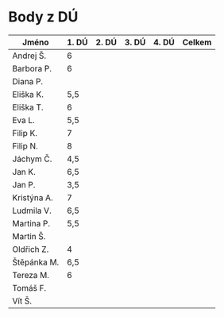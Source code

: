 # Body z DÚ

|Jméno		| 1. DÚ | 2. DÚ | 3. DÚ | 4. DÚ | Celkem    	|
|---------------|-------|-------|-------|-------|---------------|
|Andrej Š.	|6	|	|	|	|		|
|Barbora P. 	|6	|	|	|	|		|
|Diana P.	|	|	|	|	|		|
|Eliška K.	|5,5	|	|	|	|		|
|Eliška T.	|6	|	|	|	|		|
|Eva L.		|5,5	|	|	|	|		|
|Filip K.	|7	|	|	|	|		|
|Filip N.	|8	|	|	|	|		|
|Jáchym Č.	|4,5	|	|	|	|		|
|Jan K.		|6,5	|	|	|	|		|
|Jan P.		|3,5	|	|	|	|		|
|Kristýna A.	|7	|	|	|	|		|
|Ludmila V.	|6,5	|	|	|	|		|
|Martina P.	|5,5	|	|	|	|		|
|Martin Š.	|	|	|	|	|		|
|Oldřich Z.	|4	|	|	|	|		|
|Štěpánka M.	|6,5	|	|	|	|		|
|Tereza M.	|6	|	|	|	|		|
|Tomáš F.	|	|	|	|	|		|
|Vít Š.		|	|	|	|	|		|
